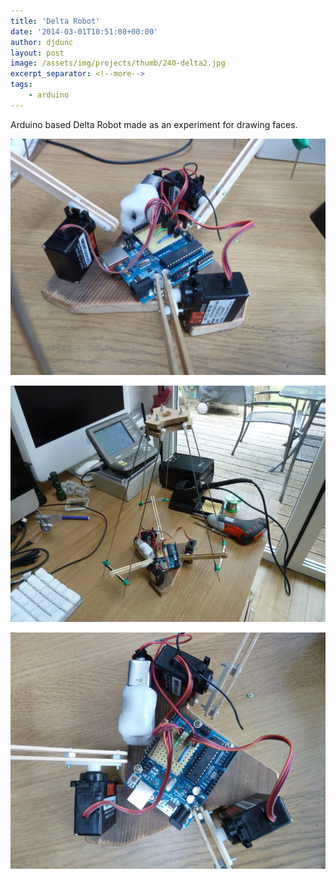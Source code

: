 ```yaml
---
title: 'Delta Robot'
date: '2014-03-01T10:51:08+00:00'
author: djdunc
layout: post
image: /assets/img/projects/thumb/240-delta2.jpg
excerpt_separator: <!--more-->
tags:
    - arduino
---
```


Arduino based Delta Robot made as an experiment for drawing faces.

![Delta Robot](/assets/img/projects/delta.jpg)

<!--more-->

![Delta Robot](/assets/img/projects/delta2.jpg.webp)

![Delta Robot](/assets/img/projects/delta3.jpg)
